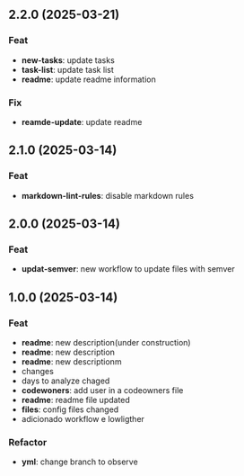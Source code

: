 ## 2.2.0 (2025-03-21)

### Feat

- **new-tasks**: update tasks
- **task-list**: update task list
- **readme**: update readme information

### Fix

- **reamde-update**: update readme

## 2.1.0 (2025-03-14)

### Feat

- **markdown-lint-rules**: disable markdown rules

## 2.0.0 (2025-03-14)

### Feat

- **updat-semver**: new workflow to update files with semver

## 1.0.0 (2025-03-14)

### Feat

- **readme**: new description(under construction)
- **readme**: new description
- **readme**: new descriptionm
- changes
- days to analyze chaged
- **codewoners**: add user in a codeowners file
- **readme**: readme file updated
- **files**: config files changed
- adicionado workflow e lowligther

### Refactor

- **yml**: change branch to observe
